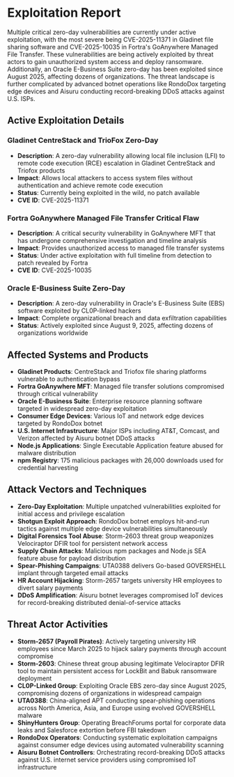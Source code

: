# Exploitation Report

Multiple critical zero-day vulnerabilities are currently under active exploitation, with the most severe being CVE-2025-11371 in Gladinet file sharing software and CVE-2025-10035 in Fortra's GoAnywhere Managed File Transfer. These vulnerabilities are being actively exploited by threat actors to gain unauthorized system access and deploy ransomware. Additionally, an Oracle E-Business Suite zero-day has been exploited since August 2025, affecting dozens of organizations. The threat landscape is further complicated by advanced botnet operations like RondoDox targeting edge devices and Aisuru conducting record-breaking DDoS attacks against U.S. ISPs.

## Active Exploitation Details

### Gladinet CentreStack and TrioFox Zero-Day
- **Description**: A zero-day vulnerability allowing local file inclusion (LFI) to remote code execution (RCE) escalation in Gladinet CentreStack and Triofox products
- **Impact**: Allows local attackers to access system files without authentication and achieve remote code execution
- **Status**: Currently being exploited in the wild, no patch available
- **CVE ID**: CVE-2025-11371

### Fortra GoAnywhere Managed File Transfer Critical Flaw
- **Description**: A critical security vulnerability in GoAnywhere MFT that has undergone comprehensive investigation and timeline analysis
- **Impact**: Provides unauthorized access to managed file transfer systems
- **Status**: Under active exploitation with full timeline from detection to patch revealed by Fortra
- **CVE ID**: CVE-2025-10035

### Oracle E-Business Suite Zero-Day
- **Description**: A zero-day vulnerability in Oracle's E-Business Suite (EBS) software exploited by CL0P-linked hackers
- **Impact**: Complete organizational breach and data exfiltration capabilities
- **Status**: Actively exploited since August 9, 2025, affecting dozens of organizations worldwide

## Affected Systems and Products

- **Gladinet Products**: CentreStack and Triofox file sharing platforms vulnerable to authentication bypass
- **Fortra GoAnywhere MFT**: Managed file transfer solutions compromised through critical vulnerability
- **Oracle E-Business Suite**: Enterprise resource planning software targeted in widespread zero-day exploitation
- **Consumer Edge Devices**: Various IoT and network edge devices targeted by RondoDox botnet
- **U.S. Internet Infrastructure**: Major ISPs including AT&T, Comcast, and Verizon affected by Aisuru botnet DDoS attacks
- **Node.js Applications**: Single Executable Application feature abused for malware distribution
- **npm Registry**: 175 malicious packages with 26,000 downloads used for credential harvesting

## Attack Vectors and Techniques

- **Zero-Day Exploitation**: Multiple unpatched vulnerabilities exploited for initial access and privilege escalation
- **Shotgun Exploit Approach**: RondoDox botnet employs hit-and-run tactics against multiple edge device vulnerabilities simultaneously
- **Digital Forensics Tool Abuse**: Storm-2603 threat group weaponizes Velociraptor DFIR tool for persistent network access
- **Supply Chain Attacks**: Malicious npm packages and Node.js SEA feature abuse for payload distribution
- **Spear-Phishing Campaigns**: UTA0388 delivers Go-based GOVERSHELL implant through targeted email attacks
- **HR Account Hijacking**: Storm-2657 targets university HR employees to divert salary payments
- **DDoS Amplification**: Aisuru botnet leverages compromised IoT devices for record-breaking distributed denial-of-service attacks

## Threat Actor Activities

- **Storm-2657 (Payroll Pirates)**: Actively targeting university HR employees since March 2025 to hijack salary payments through account compromise
- **Storm-2603**: Chinese threat group abusing legitimate Velociraptor DFIR tool to maintain persistent access for LockBit and Babuk ransomware deployment
- **CL0P-Linked Group**: Exploiting Oracle EBS zero-day since August 2025, compromising dozens of organizations in widespread campaign
- **UTA0388**: China-aligned APT conducting spear-phishing operations across North America, Asia, and Europe using evolved GOVERSHELL malware
- **ShinyHunters Group**: Operating BreachForums portal for corporate data leaks and Salesforce extortion before FBI takedown
- **RondoDox Operators**: Conducting systematic exploitation campaigns against consumer edge devices using automated vulnerability scanning
- **Aisuru Botnet Controllers**: Orchestrating record-breaking DDoS attacks against U.S. internet service providers using compromised IoT infrastructure